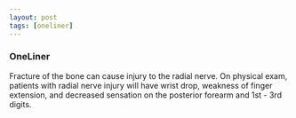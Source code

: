 ```yaml
---
layout: post
tags: [oneliner]
---
```



### OneLiner

Fracture of the bone can cause injury to the radial nerve. On physical exam, patients with radial nerve injury will have wrist drop, weakness of finger extension, and decreased sensation on the posterior forearm and 1st - 3rd digits.
